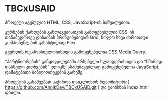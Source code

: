 # TBCxUSAID

პროექტი აგებულია HTML, CSS, JavaScript-ის საშუალებით.

კურსების ქარდების განლაგებისთვის გამოყენებულია CSS-ის თანამედროვე დიზაინის პრინციპებიდან Grid, ხოლო სხვა ძირითადი კომპონენტების გასასტილად Flex.

გვერდის რესპონსიულობისთვის გამოყენებულია CSS Media Query.

"პარტნიორების" განყოფილებაში არსებული სლაიდერისთვის და "ხშირად დასმული კითხვების" კლიკზე ასამუშავებლად გამოყენებულია JavaScript, დამატებითი ბიბლიოთეკების გარეშე.

პროექტის გასაშვებად საჭიროა დაიკლონოს რეპოზიტორი( https://github.com/AnnikDev/TBCxUSAID.git ) და გაიხსნას index.html ფაილი.